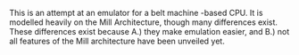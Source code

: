 This is an attempt at an emulator for a belt machine -based CPU. It is modelled heavily on the Mill Architecture, though many differences exist. These differences exist because A.) they make emulation easier, and B.) not all features of the Mill architecture have been unveiled yet.
